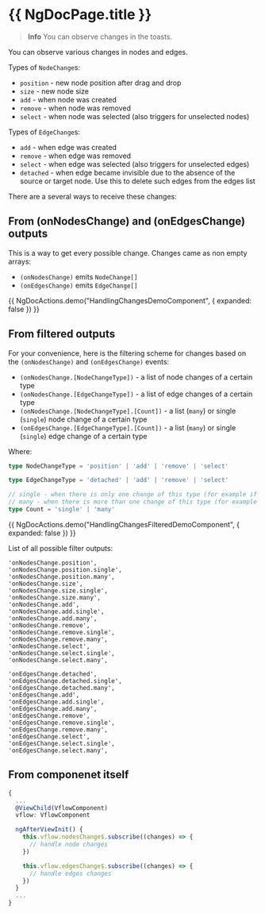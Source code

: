 # {{ NgDocPage.title }}

> **Info**
> You can observe changes in the toasts.

You can observe various changes in nodes and edges.

Types of `NodeChange`s:
- `position` - new node position after drag and drop
- `size` - new node size
- `add` - when node was created
- `remove` - when node was removed
- `select` - when node was selected (also triggers for unselected nodes)

Types of `EdgeChange`s:
- `add` - when edge was created
- `remove` - when edge was removed
- `select` - when edge was selected (also triggers for unselected edges)
- `detached` - when edge became invisible due to the absence of the source or target node. Use this to delete such edges from the edges list

There are a several ways to receive these changes:

## From (onNodesChange) and (onEdgesChange) outputs

This is a way to get every possible change. Changes came as non empty arrays:
- `(onNodesChange)` emits `NodeChange[]` 
- `(onEdgesChange)` emits `EdgeChange[]`

{{ NgDocActions.demo("HandlingChangesDemoComponent", { expanded: false }) }}

## From filtered outputs

For your convenience, here is the filtering scheme for changes based on the `(onNodesChange)` and `(onEdgesChange)` events:

- `(onNodesChange.[NodeChangeType])` - a list of node changes of a certain type
- `(onNodesChange.[EdgeChangeType])` - a list of edge changes of a certain type
- `(onNodesChange.[NodeChangeType].[Count])` - a list (`many`) or single (`single`) node change of a certain type
- `(onEdgesChange.[EdgeChangeType].[Count])` - a list (`many`) or single (`single`) edge change of a certain type

Where: 

```ts
type NodeChangeType = 'position' | 'add' | 'remove' | 'select'

type EdgeChangeType = 'detached' | 'add' | 'remove' | 'select'

// single - when there is only one change of this type (for example if you drag and drop some node, it's consireder as single change)
// many - when there is more than one change of this type (for example if you deleted several nodes at the same time)
type Count = 'single' | 'many'
```

{{ NgDocActions.demo("HandlingChangesFilteredDemoComponent", { expanded: false }) }}

List of all possible filter outputs:

```
'onNodesChange.position',
'onNodesChange.position.single',
'onNodesChange.position.many',
'onNodesChange.size',
'onNodesChange.size.single',
'onNodesChange.size.many',
'onNodesChange.add',
'onNodesChange.add.single',
'onNodesChange.add.many',
'onNodesChange.remove',
'onNodesChange.remove.single',
'onNodesChange.remove.many',
'onNodesChange.select',
'onNodesChange.select.single',
'onNodesChange.select.many',

'onEdgesChange.detached',
'onEdgesChange.detached.single',
'onEdgesChange.detached.many',
'onEdgesChange.add',
'onEdgesChange.add.single',
'onEdgesChange.add.many',
'onEdgesChange.remove',
'onEdgesChange.remove.single',
'onEdgesChange.remove.many',
'onEdgesChange.select',
'onEdgesChange.select.single',
'onEdgesChange.select.many',
```

## From componenet itself

```ts
{
  ...
  @ViewChild(VflowComponent)
  vflow: VflowComponent

  ngAfterViewInit() {
    this.vflow.nodesChange$.subscribe((changes) => {
      // handle node changes
    })

    this.vflow.edgesChange$.subscribe((changes) => {
      // handle edges changes
    })
  }
  ...
}
```


